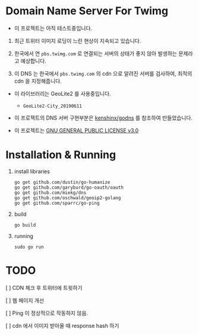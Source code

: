 # Domain Name Server For Twimg

- 이 프로젝트는 아직 테스트중입니다.

1. 최근 트위터 이미지 로딩이 느린 현상이 지속되고 있습니다.

2. 한국에서 연 `pbs.twimg.com` 로 연결되는 서버의 상태가 좋지 않아 발생하는 문제라고 예상합니다.

3. 이 DNS 는 한국에서 `pbs.twimg.com` 의 cdn 으로 알려진 서버를 검사하여, 최적의 cdn 을 지정해줍니다.


- 이 라이브러리는 GeoLite2 를 사용중입니다.
	- `GeoLite2-City_20190611`

- 이 프로젝트의 DNS 서버 구현부분은 [kenshinx/godns](https://github.com/kenshinx/godns) 를 참조하여 만들었습니다.

- 이 프로젝트는 [GNU GENERAL PUBLIC LICENSE v3.0](LISENCE)

# Installation & Running

1. install libraries
	```
	go get github.com/dustin/go-humanize
	go get github.com/garyburd/go-oauth/oauth
	go get github.com/miekg/dns
	go get github.com/oschwald/geoip2-golang
	go get github.com/sparrc/go-ping
	```

2. build
	```
	go build
	```

3. running
	```
	sudo go run
	```

# TODO

[ ] CDN 체크 후 트위터에 트윗하기

[ ] 웹 페이지 개선

[ ] Ping 이 정상적으로 작동하지 않음.

[ ] cdn 에서 이미지 받아올 때 response hash 하기
